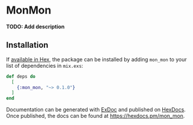 # MonMon

**TODO: Add description**

## Installation

If [available in Hex](https://hex.pm/docs/publish), the package can be installed
by adding `mon_mon` to your list of dependencies in `mix.exs`:

```elixir
def deps do
  [
    {:mon_mon, "~> 0.1.0"}
  ]
end
```

Documentation can be generated with [ExDoc](https://github.com/elixir-lang/ex_doc)
and published on [HexDocs](https://hexdocs.pm). Once published, the docs can
be found at <https://hexdocs.pm/mon_mon>.

